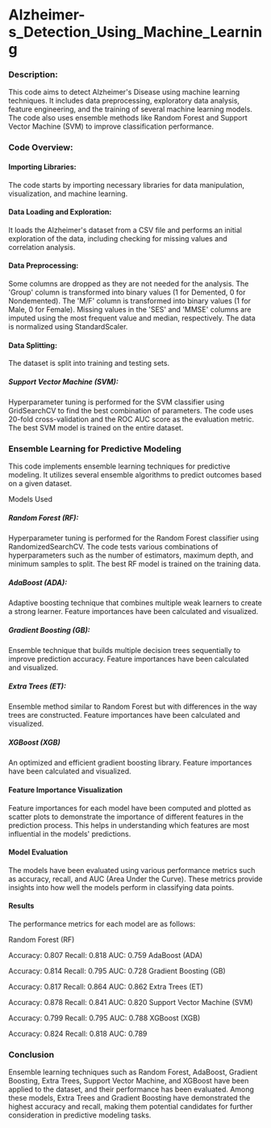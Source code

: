 # Alzheimer-s_Detection_Using_Machine_Learning

### Description:

This code aims to detect Alzheimer's Disease using machine learning techniques. It includes data preprocessing, exploratory data analysis, feature engineering, and the training of several machine learning models. The code also uses ensemble methods like Random Forest and Support Vector Machine (SVM) to improve classification performance.

### Code Overview:

#### Importing Libraries: 
The code starts by importing necessary libraries for data manipulation, visualization, and machine learning.

#### Data Loading and Exploration: 
It loads the Alzheimer's dataset from a CSV file and performs an initial exploration of the data, including checking for missing values and correlation analysis.

#### Data Preprocessing:
Some columns are dropped as they are not needed for the analysis.
The 'Group' column is transformed into binary values (1 for Demented, 0 for Nondemented).
The 'M/F' column is transformed into binary values (1 for Male, 0 for Female).
Missing values in the 'SES' and 'MMSE' columns are imputed using the most frequent value and median, respectively.
The data is normalized using StandardScaler.

#### Data Splitting: 
The dataset is split into training and testing sets.

##### Support Vector Machine (SVM):
Hyperparameter tuning is performed for the SVM classifier using GridSearchCV to find the best combination of parameters.
The code uses 20-fold cross-validation and the ROC AUC score as the evaluation metric.
The best SVM model is trained on the entire dataset.

### Ensemble Learning for Predictive Modeling
This code implements ensemble learning techniques for predictive modeling. It utilizes several ensemble algorithms to predict outcomes based on a given dataset.

Models Used
##### Random Forest (RF):
Hyperparameter tuning is performed for the Random Forest classifier using RandomizedSearchCV.
The code tests various combinations of hyperparameters such as the number of estimators, maximum depth, and minimum samples to split.
The best RF model is trained on the training data.

##### AdaBoost (ADA):
Adaptive boosting technique that combines multiple weak learners to create a strong learner.
Feature importances have been calculated and visualized.

##### Gradient Boosting (GB):
Ensemble technique that builds multiple decision trees sequentially to improve prediction accuracy.
Feature importances have been calculated and visualized.

##### Extra Trees (ET):
Ensemble method similar to Random Forest but with differences in the way trees are constructed.
Feature importances have been calculated and visualized.

##### XGBoost (XGB)
An optimized and efficient gradient boosting library.
Feature importances have been calculated and visualized.

#### Feature Importance Visualization
Feature importances for each model have been computed and plotted as scatter plots to demonstrate the importance of different features in the prediction process. This helps in understanding which features are most influential in the models' predictions.

#### Model Evaluation
The models have been evaluated using various performance metrics such as accuracy, recall, and AUC (Area Under the Curve). These metrics provide insights into how well the models perform in classifying data points.

#### Results
The performance metrics for each model are as follows:

Random Forest (RF)

Accuracy: 0.807
Recall: 0.818
AUC: 0.759
AdaBoost (ADA)

Accuracy: 0.814
Recall: 0.795
AUC: 0.728
Gradient Boosting (GB)

Accuracy: 0.817
Recall: 0.864
AUC: 0.862
Extra Trees (ET)

Accuracy: 0.878
Recall: 0.841
AUC: 0.820
Support Vector Machine (SVM)

Accuracy: 0.799
Recall: 0.795
AUC: 0.788
XGBoost (XGB)

Accuracy: 0.824
Recall: 0.818
AUC: 0.789

### Conclusion
Ensemble learning techniques such as Random Forest, AdaBoost, Gradient Boosting, Extra Trees, Support Vector Machine, and XGBoost have been applied to the dataset, and their performance has been evaluated. Among these models, Extra Trees and Gradient Boosting have demonstrated the highest accuracy and recall, making them potential candidates for further consideration in predictive modeling tasks.
